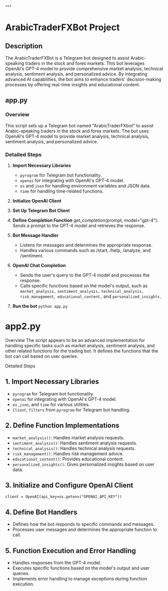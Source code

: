 """
# ArabicTraderFXBot Project

## Description
The ArabicTraderFXBot is a Telegram bot designed to assist Arabic-speaking traders in the stock and forex markets. This bot leverages OpenAI's GPT-4 model to provide comprehensive market analysis, technical analysis, sentiment analysis, and personalized advice. By integrating advanced AI capabilities, the bot aims to enhance traders' decision-making processes by offering real-time insights and educational content.

## app.py

### Overview
This script sets up a Telegram bot named "ArabicTraderFXbot" to assist Arabic-speaking traders in the stock and forex markets. The bot uses OpenAI's GPT-4 model to provide market analysis, technical analysis, sentiment analysis, and personalized advice.

### Detailed Steps
1. **Import Necessary Libraries**
   - `pyrogram` for Telegram bot functionality.
   - `openai` for integrating with OpenAI's GPT-4 model.
   - `os` and `json` for handling environment variables and JSON data.
   - `time` for handling time-related functions.

2. **Initialize OpenAI Client**

3. **Set Up Telegram Bot Client**

4. **Define Completion Function**
    get_completion(prompt, model="gpt-4"): Sends a prompt to the GPT-4 model and retrieves the response.
5. **Bot Message Handler**
    - Listens for messages and determines the appropriate response.
    - Handles various commands such as /start, /help, /analyze, and /sentiment.

6. **OpenAI Chat Completion**
    - Sends the user's query to the GPT-4 model and processes the response.
    - Calls specific functions based on the model's output, such as `market_analysis,` `sentiment_analysis,` `technical_analysis,` `risk_management`,` educational_content,` and `personalized_insights.`
7. **Run the bot**
    `python app.py`

# app2.py

Overview
The script appears to be an advanced implementation for handling specific tasks such as market analysis, sentiment analysis, and other related functions for the trading bot. It defines the functions that the bot can call based on user queries.

Detailed Steps
## 1. Import Necessary Libraries

- `pyrogram` for Telegram bot functionality.
- `openai` for integrating with OpenAI's GPT-4 model.
- `os` ,`json`, and `time` for various utilities.
- `Client`, `filters` from `pyrogram` for Telegram bot handling.

## 2. Define Function Implementations

- `market_analysis()`: Handles market analysis requests.
- `sentiment_analysis()`: Handles sentiment analysis requests.
- `technical_analysis()`: Handles technical analysis requests.
- `risk_management()`: Handles risk management advice.
- `educational_content()`: Provides educational content.
- `personalized_insights()`: Gives personalized insights based on user data.

## 3. Initialize and Configure OpenAI Client

`client = OpenAI(api_key=os.getenv("OPENAI_API_KEY"))`


## 4. Define Bot Handlers
- Defines how the bot responds to specific commands and messages.
- Processes user messages and determines the appropriate function to call.

## 5. Function Execution and Error Handling
- Handles responses from the GPT-4 model.
- Executes specific functions based on the model's output and user queries.
- Implements error handling to manage exceptions during function execution.



